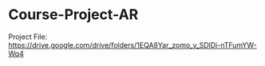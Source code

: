 # Course-Project-AR

Project File:
https://drive.google.com/drive/folders/1EQA8Yar_zomo_y_SDlDi-nTFumYW-Wq4
